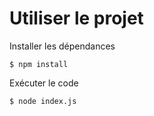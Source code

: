 # Utiliser le projet
Installer les dépendances

    $ npm install

Exécuter le code

    $ node index.js
